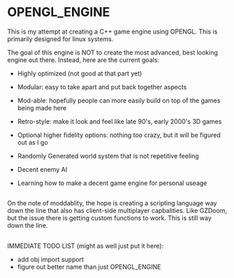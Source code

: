 # OPENGL_ENGINE
This is my attempt at creating a C++ game engine using OPENGL. This is primarily designed for linux systems. 

The goal of this engine is NOT to create the most advanced, best looking engine out there. Instead, here are the current goals:

- Highly optimized (not good at that part yet)
- Modular: easy to take apart and put back together aspects
- Mod-able: hopefully people can more easily build on top of the games being made here
- Retro-style: make it look and feel like late 90's, early 2000's 3D games
- Optional higher fidelity options: nothing too crazy, but it will be figured out as I go
- Randomly Generated world system that is not repetitive feeling
- Decent enemy AI

- Learning how to make a decent game engine for personal useage

##

On the note of moddablity, the hope is creating a scripting language way down the line that also has client-side multiplayer capbalities.
Like GZDoom, but the issue there is getting custom functions to work. This is still way down the line.

##

IMMEDIATE TODO LIST (might as well just put it here):
- add obj import support
- figure out better name than just OPENGL_ENGINE


